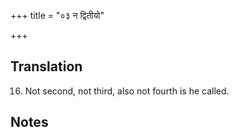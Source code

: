 +++
title = "०३ न द्वितीयो"

+++
## Translation
16. Not second, not third, also not fourth is he called.

## Notes


